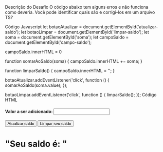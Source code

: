 Descrição do Desafio
O código abaixo tem alguns erros e não funciona como deveria. Você pode identificar quais são e corrigi-los em um arquivo TS?

Código Javascript
let botaoAtualizar = document.getElementById('atualizar-saldo');
let botaoLimpar = document.getElementById('limpar-saldo');
let soma = document.getElementById('soma');
let campoSaldo = document.getElementById('campo-saldo');

campoSaldo.innerHTML = 0

function somarAoSaldo(soma) {
    campoSaldo.innerHTML += soma;
}

function limparSaldo() {
    campoSaldo.innerHTML = '';
}

botaoAtualizar.addEventListener('click', function () {
    somarAoSaldo(soma.value);
});

botaoLimpar.addEventListener('click', function () {
    limparSaldo();
});
Código HTML
<h4>Valor a ser adicionado: <input id="soma"> </h4>
<button id="atualizar-saldo">Atualizar saldo</button>
<button id="limpar-saldo">Limpar seu saldo</button>
<h1>"Seu saldo é: " <span id="campo-saldo"></span></h1>
